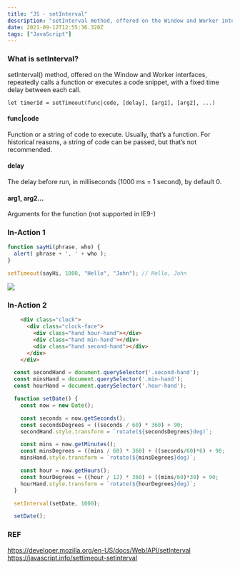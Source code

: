 ```yaml
---
title: "JS - setInterval"
description: "setInterval method, offered on the Window and Worker interfaces, repeatedly calls a function or executes a code snippet, with a fixed time delay bet"
date: 2021-09-12T12:55:36.320Z
tags: ["JavaScript"]
---
```

### What is setInterval?
setInterval() method, offered on the Window and Worker interfaces, repeatedly calls a function or executes a code snippet, with a fixed time delay between each call.
```
let timerId = setTimeout(func|code, [delay], [arg1], [arg2], ...)
```
#### func|code
Function or a string of code to execute. Usually, that’s a function. For historical reasons, a string of code can be passed, but that’s not recommended.
#### delay
The delay before run, in milliseconds (1000 ms = 1 second), by default 0.
#### arg1, arg2…
Arguments for the function (not supported in IE9-)

### In-Action 1
``` js
function sayHi(phrase, who) {
  alert( phrase + ', ' + who );
}

setTimeout(sayHi, 1000, "Hello", "John"); // Hello, John
```
![](/velogimages/3716e5d0-db3e-4300-9277-3bdc11ee4854-image.png)

### In-Action 2
``` html
    <div class="clock">
      <div class="clock-face">
        <div class="hand hour-hand"></div>
        <div class="hand min-hand"></div>
        <div class="hand second-hand"></div>
      </div>
    </div>
```

```js
  const secondHand = document.querySelector('.second-hand');
  const minsHand = document.querySelector('.min-hand');
  const hourHand = document.querySelector('.hour-hand');

  function setDate() {
    const now = new Date();

    const seconds = now.getSeconds();
    const secondsDegrees = ((seconds / 60) * 360) + 90;
    secondHand.style.transform = `rotate(${secondsDegrees}deg)`;

    const mins = now.getMinutes();
    const minsDegrees = ((mins / 60) * 360) + ((seconds/60)*6) + 90;
    minsHand.style.transform = `rotate(${minsDegrees}deg)`;

    const hour = now.getHours();
    const hourDegrees = ((hour / 12) * 360) + ((mins/60)*30) + 90;
    hourHand.style.transform = `rotate(${hourDegrees}deg)`;
  }

  setInterval(setDate, 1000);

  setDate();

```

### REF
https://developer.mozilla.org/en-US/docs/Web/API/setInterval
https://javascript.info/settimeout-setinterval